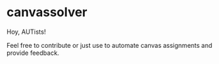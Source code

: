 # canvassolver

Hoy, AUTists!

Feel free to contribute or just use to automate canvas assignments and provide feedback.
